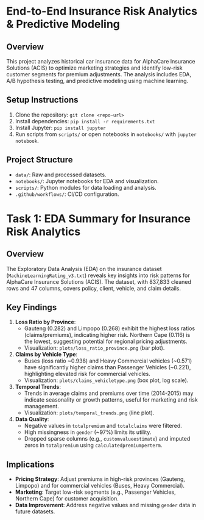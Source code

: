 # End-to-End Insurance Risk Analytics & Predictive Modeling

## Overview
This project analyzes historical car insurance data for AlphaCare Insurance Solutions (ACIS) to optimize marketing strategies and identify low-risk customer segments for premium adjustments. The analysis includes EDA, A/B hypothesis testing, and predictive modeling using machine learning.

## Setup Instructions
1. Clone the repository: `git clone <repo-url>`
2. Install dependencies: `pip install -r requirements.txt`
3. Install Jupyter: `pip install jupyter`
4. Run scripts from `scripts/` or open notebooks in `notebooks/` with `jupyter notebook`.

## Project Structure
- `data/`: Raw and processed datasets.
- `notebooks/`: Jupyter notebooks for EDA and visualization.
- `scripts/`: Python modules for data loading and analysis.
- `.github/workflows/`: CI/CD configuration.

# Task 1: EDA Summary for Insurance Risk Analytics

## Overview
The Exploratory Data Analysis (EDA) on the insurance dataset (`MachineLearningRating_v3.txt`) reveals key insights into risk patterns for AlphaCare Insurance Solutions (ACIS). The dataset, with 837,833 cleaned rows and 47 columns, covers policy, client, vehicle, and claim details.

## Key Findings
1. **Loss Ratio by Province**:
   - Gauteng (0.282) and Limpopo (0.268) exhibit the highest loss ratios (claims/premiums), indicating higher risk. Northern Cape (0.116) is the lowest, suggesting potential for regional pricing adjustments.
   - Visualization: `plots/loss_ratio_province.png` (bar plot).
2. **Claims by Vehicle Type**:
   - Buses (loss ratio ~0.938) and Heavy Commercial vehicles (~0.571) have significantly higher claims than Passenger Vehicles (~0.221), highlighting elevated risk for commercial vehicles.
   - Visualization: `plots/claims_vehicletype.png` (box plot, log scale).
3. **Temporal Trends**:
   - Trends in average claims and premiums over time (2014-2015) may indicate seasonality or growth patterns, useful for marketing and risk management.
   - Visualization: `plots/temporal_trends.png` (line plot).
4. **Data Quality**:
   - Negative values in `totalpremium` and `totalclaims` were filtered.
   - High missingness in `gender` (~97%) limits its utility.
   - Dropped sparse columns (e.g., `customvalueestimate`) and imputed zeros in `totalpremium` using `calculatedpremiumperterm`.

## Implications
- **Pricing Strategy**: Adjust premiums in high-risk provinces (Gauteng, Limpopo) and for commercial vehicles (Buses, Heavy Commercial).
- **Marketing**: Target low-risk segments (e.g., Passenger Vehicles, Northern Cape) for customer acquisition.
- **Data Improvement**: Address negative values and missing `gender` data in future datasets.
